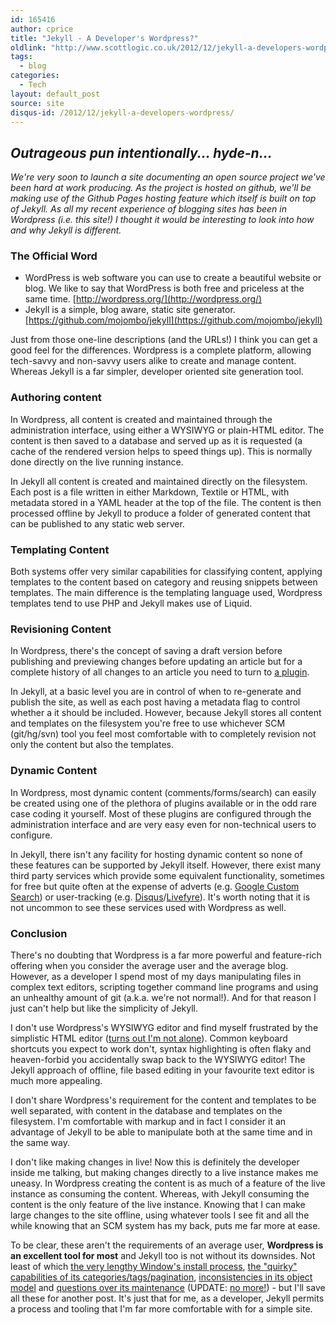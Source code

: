 ```yaml
---
id: 165416
author: cprice
title: "Jekyll - A Developer's Wordpress?"
oldlink: "http://www.scottlogic.co.uk/2012/12/jekyll-a-developers-wordpress/"
tags:
  - blog
categories:
  - Tech
layout: default_post
source: site
disqus-id: /2012/12/jekyll-a-developers-wordpress/
---
```

## *Outrageous pun intentionally... hyde-n...*

*We're very soon to launch a site documenting an open source project we've been hard at work producing. As the project is hosted on github, we'll be making use of the Github Pages hosting feature which itself is built on top of Jekyll. As all my recent experience of blogging sites has been in Wordpress (i.e. this site!) I thought it would be interesting to look into how and why Jekyll is different.*

### The Official Word

* WordPress is web software you can use to create a beautiful website or blog. We like to say that WordPress is both free and priceless at the same time. [http://wordpress.org/](http://wordpress.org/)
* Jekyll is a simple, blog aware, static site generator. [https://github.com/mojombo/jekyll](https://github.com/mojombo/jekyll)

Just from those one-line descriptions (and the URLs!) I think you can get a good feel for the differences. Wordpress is a complete platform, allowing tech-savvy and non-savvy users alike to create and manage content. Whereas Jekyll is a far simpler, developer oriented site generation tool.

### Authoring content

In Wordpress, all content is created and maintained through the administration interface, using either a WYSIWYG or plain-HTML editor. The content is then saved to a database and served up as it is requested (a cache of the rendered version helps to speed things up). This is normally done directly on the live running instance.

In Jekyll all content is created and maintained directly on the filesystem. Each post is a file written in either Markdown, Textile or HTML, with metadata stored in a YAML header at the top of the file. The content is then processed offline by Jekyll to produce a folder of generated content that can be published to any static web server.

### Templating Content

Both systems offer very similar capabilities for classifying content, applying templates to the content based on category and reusing snippets between templates. The main difference is the templating language used, Wordpress templates tend to use PHP and Jekyll makes use of Liquid.

### Revisioning Content

In Wordpress, there's the concept of saving a draft version before publishing and previewing changes before updating an article but for a complete history of all changes to an article you need to turn to [a plugin](http://wordpress.org/extend/plugins/revision-control/).

In Jekyll, at a basic level you are in control of when to re-generate and publish the site, as well as each post having a metadata flag to control whether a it should be included. However, because Jekyll stores all content and templates on the filesystem you're free to use whichever SCM (git/hg/svn) tool you feel most comfortable with to completely revision not only the content but also the templates.

### Dynamic Content

In Wordpress, most dynamic content (comments/forms/search) can easily be created using one of the plethora of plugins available or in the odd rare case coding it yourself. Most of these plugins are configured through the administration interface and are very easy even for non-technical users to configure.

In Jekyll, there isn't any facility for hosting dynamic content so none of these features can be supported by Jekyll itself. However, there exist many third party services which provide some equivalent functionality, sometimes for free but quite often at the expense of adverts (e.g. [Google Custom Search](http://www.google.com/cse/)) or user-tracking (e.g. [Disqus](http://disqus.com/)/[Livefyre](http://www.livefyre.com/)). It's worth noting that it is not uncommon to see these services used with Wordpress as well.

### Conclusion

There's no doubting that Wordpress is a far more powerful and feature-rich offering when you consider the average user and the average blog. However, as a developer I spend most of my days manipulating files in complex text editors, scripting together command line programs and using an unhealthy amount of git (a.k.a. we're not normal!). And for that reason I just can't help but like the simplicity of Jekyll.

I don't use Wordpress's WYSIWYG editor and find myself frustrated by the simplistic HTML editor ([turns out I'm not  alone](https://premium.wpmudev.org/blog/why-you-hate-the-wordpress-text-editor/?utm_source=feedburner)). Common keyboard shortcuts you expect to work don't, syntax highlighting is often flaky and heaven-forbid you accidentally swap back to the WYSIWYG editor! The Jekyll approach of offline, file based editing in your favourite text editor is much more appealing.

I don't share Wordpress's requirement for the content and templates to be well separated, with content in the database and templates on the filesystem. I'm comfortable with markup and in fact I consider it an advantage of Jekyll to be able to manipulate both at the same time and in the same way.

I don't like making changes in live! Now this is definitely the developer inside me talking, but making changes directly to a live instance makes me uneasy. In Wordpress creating the content is as much of a feature of the live instance as consuming the content. Whereas, with Jekyll consuming the content is the only feature of the live instance. Knowing that I can make large changes to the site offline, using whatever tools I see fit and all the while knowing that an SCM system has my back, puts me far more at ease.

To be clear, these aren't the requirements of an average user, **Wordpress is an excellent tool for most** and Jekyll too is not without its downsides. Not least of which [the very lengthy Window's install process](http://www.madhur.co.in/blog/2011/09/01/runningjekyllwindows.html), [the "quirky" capabilities of its categories/tags/pagination](https://github.com/mojombo/jekyll/pull/521), [inconsistencies in its object model](https://github.com/mojombo/jekyll/issues/171) and [questions over its maintenance](https://github.com/mojombo/jekyll/issues/578) (UPDATE: [no more!](https://github.com/mojombo/jekyll/issues/578#issuecomment-11414645)) - but I'll save all these for another post. It's just that for me, as a developer, Jekyll permits a process and tooling that I'm far more comfortable with for a simple site.
